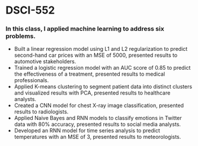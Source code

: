 # DSCI-552
### In this class, I applied machine learning to address six problems.

* Built a linear regression model using L1 and L2 regularization to predict second-hand car prices with an MSE of 5000, presented results to automotive stakeholders.
* Trained a logistic regression model with an AUC score of 0.85 to predict the effectiveness of a treatment, presented results to medical professionals.
* Applied K-means clustering to segment patient data into distinct clusters and visualized results with PCA, presented results to healthcare analysts.
* Created a CNN model for chest X-ray image classification, presented results to radiologists.
* Applied Naive Bayes and RNN models to classify emotions in Twitter data with 80% accuracy, presented results to social media analysts.
* Developed an RNN model for time series analysis to predict temperatures with an MSE of 3, presented results to meteorologists.
